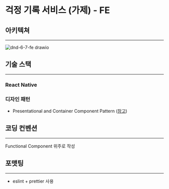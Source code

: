 # 걱정 기록 서비스 (가제) - FE

## 아키텍쳐

---

![dnd-6-7-fe drawio](https://user-images.githubusercontent.com/42944883/149341687-ad3f8df0-40ae-4be6-99e5-24d49273ff16.png)

## 기술 스택

---

### React Native

### 디자인 패턴

- Presentational and Container Component Pattern ([참고](https://velog.io/@holim0/React-Design-Pattern))

## 코딩 컨벤션

---

Functional Component 위주로 작성

## 포맷팅

---

- eslint + prettier 사용

